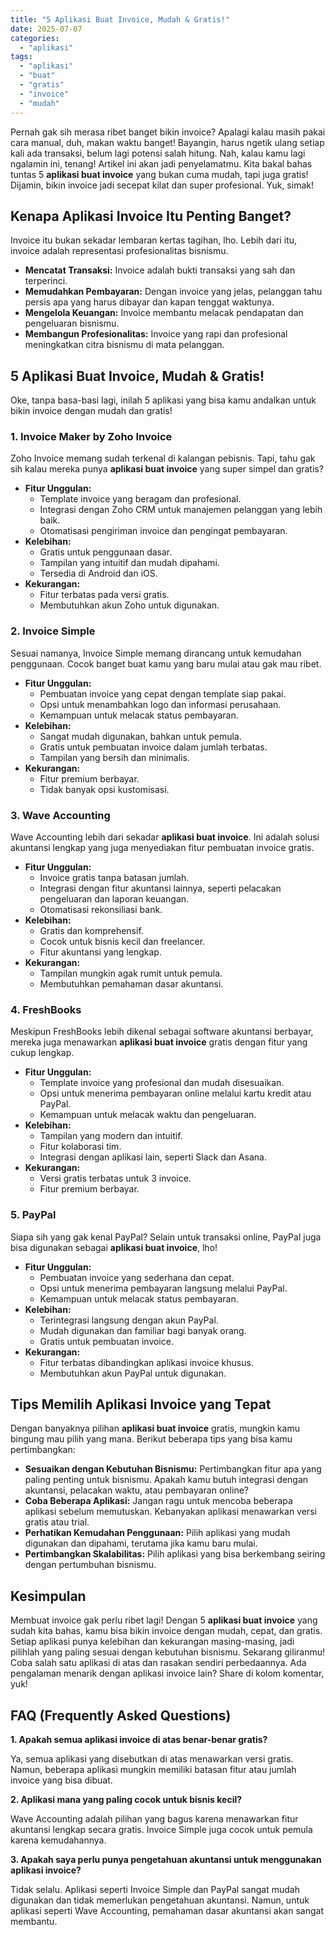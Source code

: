 ```yaml
---
title: "5 Aplikasi Buat Invoice, Mudah & Gratis!"
date: 2025-07-07
categories: 
  - "aplikasi"
tags: 
  - "aplikasi"
  - "buat"
  - "gratis"
  - "invoice"
  - "mudah"
---
```


Pernah gak sih merasa ribet banget bikin invoice? Apalagi kalau masih pakai cara manual, duh, makan waktu banget! Bayangin, harus ngetik ulang setiap kali ada transaksi, belum lagi potensi salah hitung. Nah, kalau kamu lagi ngalamin ini, tenang! Artikel ini akan jadi penyelamatmu. Kita bakal bahas tuntas 5 **aplikasi buat invoice** yang bukan cuma mudah, tapi juga gratis! Dijamin, bikin invoice jadi secepat kilat dan super profesional. Yuk, simak!

## Kenapa Aplikasi Invoice Itu Penting Banget?

Invoice itu bukan sekadar lembaran kertas tagihan, lho. Lebih dari itu, invoice adalah representasi profesionalitas bisnismu.

- **Mencatat Transaksi:** Invoice adalah bukti transaksi yang sah dan terperinci.
- **Memudahkan Pembayaran:** Dengan invoice yang jelas, pelanggan tahu persis apa yang harus dibayar dan kapan tenggat waktunya.
- **Mengelola Keuangan:** Invoice membantu melacak pendapatan dan pengeluaran bisnismu.
- **Membangun Profesionalitas:** Invoice yang rapi dan profesional meningkatkan citra bisnismu di mata pelanggan.

## 5 Aplikasi Buat Invoice, Mudah & Gratis!

Oke, tanpa basa-basi lagi, inilah 5 aplikasi yang bisa kamu andalkan untuk bikin invoice dengan mudah dan gratis!

### 1\. Invoice Maker by Zoho Invoice

Zoho Invoice memang sudah terkenal di kalangan pebisnis. Tapi, tahu gak sih kalau mereka punya **aplikasi buat invoice** yang super simpel dan gratis?

- **Fitur Unggulan:**
    - Template invoice yang beragam dan profesional.
    - Integrasi dengan Zoho CRM untuk manajemen pelanggan yang lebih baik.
    - Otomatisasi pengiriman invoice dan pengingat pembayaran.
- **Kelebihan:**
    - Gratis untuk penggunaan dasar.
    - Tampilan yang intuitif dan mudah dipahami.
    - Tersedia di Android dan iOS.
- **Kekurangan:**
    - Fitur terbatas pada versi gratis.
    - Membutuhkan akun Zoho untuk digunakan.

### 2\. Invoice Simple

Sesuai namanya, Invoice Simple memang dirancang untuk kemudahan penggunaan. Cocok banget buat kamu yang baru mulai atau gak mau ribet.

- **Fitur Unggulan:**
    - Pembuatan invoice yang cepat dengan template siap pakai.
    - Opsi untuk menambahkan logo dan informasi perusahaan.
    - Kemampuan untuk melacak status pembayaran.
- **Kelebihan:**
    - Sangat mudah digunakan, bahkan untuk pemula.
    - Gratis untuk pembuatan invoice dalam jumlah terbatas.
    - Tampilan yang bersih dan minimalis.
- **Kekurangan:**
    - Fitur premium berbayar.
    - Tidak banyak opsi kustomisasi.

### 3\. Wave Accounting

Wave Accounting lebih dari sekadar **aplikasi buat invoice**. Ini adalah solusi akuntansi lengkap yang juga menyediakan fitur pembuatan invoice gratis.

- **Fitur Unggulan:**
    - Invoice gratis tanpa batasan jumlah.
    - Integrasi dengan fitur akuntansi lainnya, seperti pelacakan pengeluaran dan laporan keuangan.
    - Otomatisasi rekonsiliasi bank.
- **Kelebihan:**
    - Gratis dan komprehensif.
    - Cocok untuk bisnis kecil dan freelancer.
    - Fitur akuntansi yang lengkap.
- **Kekurangan:**
    - Tampilan mungkin agak rumit untuk pemula.
    - Membutuhkan pemahaman dasar akuntansi.

### 4\. FreshBooks

Meskipun FreshBooks lebih dikenal sebagai software akuntansi berbayar, mereka juga menawarkan **aplikasi buat invoice** gratis dengan fitur yang cukup lengkap.

- **Fitur Unggulan:**
    - Template invoice yang profesional dan mudah disesuaikan.
    - Opsi untuk menerima pembayaran online melalui kartu kredit atau PayPal.
    - Kemampuan untuk melacak waktu dan pengeluaran.
- **Kelebihan:**
    - Tampilan yang modern dan intuitif.
    - Fitur kolaborasi tim.
    - Integrasi dengan aplikasi lain, seperti Slack dan Asana.
- **Kekurangan:**
    - Versi gratis terbatas untuk 3 invoice.
    - Fitur premium berbayar.

### 5\. PayPal

Siapa sih yang gak kenal PayPal? Selain untuk transaksi online, PayPal juga bisa digunakan sebagai **aplikasi buat invoice**, lho!

- **Fitur Unggulan:**
    - Pembuatan invoice yang sederhana dan cepat.
    - Opsi untuk menerima pembayaran langsung melalui PayPal.
    - Kemampuan untuk melacak status pembayaran.
- **Kelebihan:**
    - Terintegrasi langsung dengan akun PayPal.
    - Mudah digunakan dan familiar bagi banyak orang.
    - Gratis untuk pembuatan invoice.
- **Kekurangan:**
    - Fitur terbatas dibandingkan aplikasi invoice khusus.
    - Membutuhkan akun PayPal untuk digunakan.

## Tips Memilih Aplikasi Invoice yang Tepat

Dengan banyaknya pilihan **aplikasi buat invoice** gratis, mungkin kamu bingung mau pilih yang mana. Berikut beberapa tips yang bisa kamu pertimbangkan:

- **Sesuaikan dengan Kebutuhan Bisnismu:** Pertimbangkan fitur apa yang paling penting untuk bisnismu. Apakah kamu butuh integrasi dengan akuntansi, pelacakan waktu, atau pembayaran online?
- **Coba Beberapa Aplikasi:** Jangan ragu untuk mencoba beberapa aplikasi sebelum memutuskan. Kebanyakan aplikasi menawarkan versi gratis atau trial.
- **Perhatikan Kemudahan Penggunaan:** Pilih aplikasi yang mudah digunakan dan dipahami, terutama jika kamu baru mulai.
- **Pertimbangkan Skalabilitas:** Pilih aplikasi yang bisa berkembang seiring dengan pertumbuhan bisnismu.

## Kesimpulan

Membuat invoice gak perlu ribet lagi! Dengan 5 **aplikasi buat invoice** yang sudah kita bahas, kamu bisa bikin invoice dengan mudah, cepat, dan gratis. Setiap aplikasi punya kelebihan dan kekurangan masing-masing, jadi pilihlah yang paling sesuai dengan kebutuhan bisnismu. Sekarang giliranmu! Coba salah satu aplikasi di atas dan rasakan sendiri perbedaannya. Ada pengalaman menarik dengan aplikasi invoice lain? Share di kolom komentar, yuk!

## FAQ (Frequently Asked Questions)

**1\. Apakah semua aplikasi invoice di atas benar-benar gratis?**

Ya, semua aplikasi yang disebutkan di atas menawarkan versi gratis. Namun, beberapa aplikasi mungkin memiliki batasan fitur atau jumlah invoice yang bisa dibuat.

**2\. Aplikasi mana yang paling cocok untuk bisnis kecil?**

Wave Accounting adalah pilihan yang bagus karena menawarkan fitur akuntansi lengkap secara gratis. Invoice Simple juga cocok untuk pemula karena kemudahannya.

**3\. Apakah saya perlu punya pengetahuan akuntansi untuk menggunakan aplikasi invoice?**

Tidak selalu. Aplikasi seperti Invoice Simple dan PayPal sangat mudah digunakan dan tidak memerlukan pengetahuan akuntansi. Namun, untuk aplikasi seperti Wave Accounting, pemahaman dasar akuntansi akan sangat membantu.
